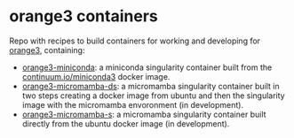 # orange3 containers

Repo with recipes to build containers for working and developing for  [orange3](https://orangedatamining.com/), containing:

- [orange3-miniconda](/orange3-miniconda): a miniconda singularity container built from the [continuum.io/miniconda3](https://hub.docker.com/r/continuumio/miniconda3) docker image.
- [orange3-micromamba-ds](/orange3-micromamba-ds): a micromamba singularity container built in two steps creating a docker image from ubuntu and then the singularity image with the micromamba envoronment (in development).
- [orange3-micromamba-s](/orange3-micromamba-s): a micromamba singularity container built directly from the ubuntu docker image (in development).
